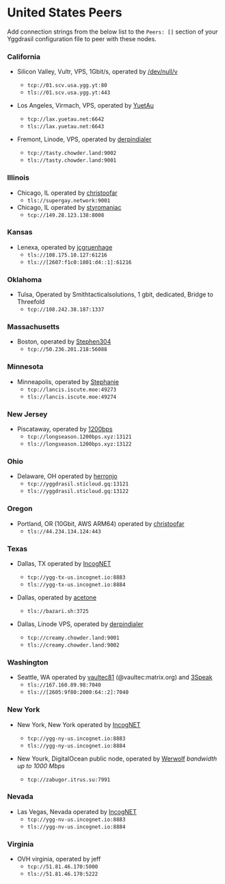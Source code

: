 # United States Peers

Add connection strings from the below list to the `Peers: []` section of your
Yggdrasil configuration file to peer with these nodes.

### California

* Silicon Valley, Vultr, VPS, 1Gbit/s, operated by [/dev/null/v](https://dev.nul.lv)
  * `tcp://01.scv.usa.ygg.yt:80`
  * `tls://01.scv.usa.ygg.yt:443`

* Los Angeles, Virmach, VPS, operated by [YuetAu](https://yuetau.net)
  * `tcp://lax.yuetau.net:6642`
  * `tls://lax.yuetau.net:6643`

* Fremont, Linode, VPS, operated by [derpindialer](https://github.com/derpindialer)
  * `tcp://tasty.chowder.land:9002`
  * `tls://tasty.chowder.land:9001`

### Illinois

* Chicago, IL operated by [christoofar](https://github.com/christoofar)
  * `tls://supergay.network:9001`
* Chicago, IL operated by [styromaniac](https://github.com/styromaniac)
  * `tcp://149.28.123.138:8008`
### Kansas

* Lenexa, operated by [jcgruenhage](https://jcg.re)
  * `tls://108.175.10.127:61216`
  * `tls://[2607:f1c0:1801:d4::1]:61216`

### Oklahoma 
 * Tulsa, Operated by Smithtacticalsolutions, 1 gbit, dedicated, Bridge to Threefold
   * `tcp://108.242.38.187:1337`
  
### Massachusetts

* Boston, operated by [Stephen304](https://github.com/stephen304)
  * `tcp://50.236.201.218:56088`

### Minnesota

* Minneapolis, operated by [Stephanie](https://github.com/RX14)
  * `tcp://lancis.iscute.moe:49273`
  * `tls://lancis.iscute.moe:49274`

### New Jersey

* Piscataway, operated by [1200bps](https://longseason.1200bps.xyz)
  * `tcp://longseason.1200bps.xyz:13121`
  * `tls://longseason.1200bps.xyz:13122`

### Ohio
* Delaware, OH operated by [herronjo](https://joshiepoo.com)
  * `tcp://yggdrasil.sticloud.gq:13121`
  * `tls://yggdrasil.sticloud.gq:13122`

### Oregon

* Portland, OR (10Gbit, AWS ARM64) operated by [christoofar](https://github.com/christoofar)
  * `tls://44.234.134.124:443`

### Texas
* Dallas, TX operated by [IncogNET](https://incognet.io)
  * `tcp://ygg-tx-us.incognet.io:8883`
  * `tls://ygg-tx-us.incognet.io:8884`

* Dallas, operated by [acetone](http://[324:71e:281a:9ed3::ace]/)
  * `tls://bazari.sh:3725`

* Dallas, Linode VPS, operated by [derpindialer](https://github.com/derpindialer)
  * `tcp://creamy.chowder.land:9001`
  * `tls://creamy.chowder.land:9002`

### Washington
* Seattle, WA operated by [vaultec81](https://github.com/vaultec81) (@vaultec:matrix.org) and [3Speak](https://3speak.tv)
  *  `tls://167.160.89.98:7040`
  *  `tls://[2605:9f80:2000:64::2]:7040`

### New York
* New York, New York operated by [IncogNET](https://incognet.io)
  * `tcp://ygg-ny-us.incognet.io:8883`
  * `tls://ygg-ny-us.incognet.io:8884`

* New Yourk, DigitalOcean public node, operated by [Werwolf](https://t.me/Werwolf2517) *bandwidth up to 1000 Mbps*
  * `tcp://zabugor.itrus.su:7991`

### Nevada
* Las Vegas, Nevada operated by [IncogNET](https://incognet.io)
  * `tcp://ygg-nv-us.incognet.io:8883`
  * `tls://ygg-nv-us.incognet.io:8884`

### Virginia
* OVH virginia, operated by jeff
  * `tcp://51.81.46.170:5000`
  * `tls://51.81.46.170:5222`
